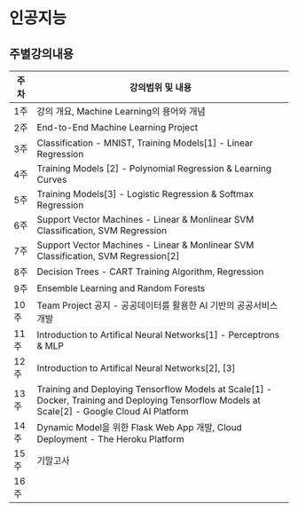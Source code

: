 # 인공지능

## 주별강의내용
| 주차 | 강의범위 및 내용 |
| -- | -- |
| 1주 | 강의 개요, Machine Learning의 용어와 개념 |
| 2주 | End-to-End Machine Learning Project |
| 3주 | Classification - MNIST, Training Models[1] - Linear Regression |
| 4주 | Training Models [2] - Polynomial Regression & Learning Curves |
| 5주 | Training Models[3] - Logistic Regression & Softmax Regression |
| 6주 | Support Vector Machines - Linear & Monlinear SVM Classification, SVM Regression |
| 7주 | Support Vector Machines - Linear & Monlinear SVM Classification, SVM Regression[2] |
| 8주 | Decision Trees - CART Training Algorithm, Regression |
| 9주 | Ensemble Learning and Random Forests |
| 10주 | Team Project 공지 - 공공데이터를 활용한 AI 기반의 공공서비스 개발 |
| 11주 | Introduction to Artifical Neural Networks[1] - Perceptrons & MLP |
| 12주 | Introduction to Artifical Neural Networks[2], [3] |
| 13주 | Training and Deploying Tensorflow Models at Scale[1] - Docker, Training and Deploying Tensorflow Models at Scale[2] - Google Cloud AI Platform |
| 14주 | Dynamic Model을 위한 Flask Web App 개발, Cloud Deployment - The Heroku Platform |
| 15주 | 기말고사 |
| 16주 |  |
